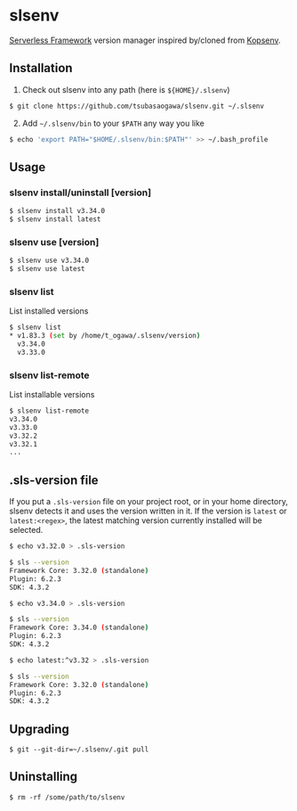# slsenv

[Serverless Framework](https://www.serverless.com/framework) version manager inspired by/cloned from [Kopsenv](https://github.com/kilna/kopsenv).

## Installation

1. Check out slsenv into any path (here is `${HOME}/.slsenv`)

  ```sh
  $ git clone https://github.com/tsubasaogawa/slsenv.git ~/.slsenv
  ```

2. Add `~/.slsenv/bin` to your `$PATH` any way you like

  ```sh
  $ echo 'export PATH="$HOME/.slsenv/bin:$PATH"' >> ~/.bash_profile
  ```

## Usage

### slsenv install/uninstall [version]

```sh
$ slsenv install v3.34.0
$ slsenv install latest
```

### slsenv use [version]

```sh
$ slsenv use v3.34.0
$ slsenv use latest
```

### slsenv list

List installed versions

```sh
$ slsenv list
* v1.83.3 (set by /home/t_ogawa/.slsenv/version)
  v3.34.0
  v3.33.0
```

### slsenv list-remote

List installable versions

```sh
$ slsenv list-remote
v3.34.0
v3.33.0
v3.32.2
v3.32.1
...
```

## .sls-version file

If you put a `.sls-version` file on your project root, or in your home directory, slsenv detects it and uses the version written in it. If the version is `latest` or `latest:<regex>`, the latest matching version currently installed will be selected.

```sh
$ echo v3.32.0 > .sls-version

$ sls --version
Framework Core: 3.32.0 (standalone)
Plugin: 6.2.3
SDK: 4.3.2

$ echo v3.34.0 > .sls-version

$ sls --version
Framework Core: 3.34.0 (standalone)
Plugin: 6.2.3
SDK: 4.3.2

$ echo latest:^v3.32 > .sls-version

$ sls --version
Framework Core: 3.32.0 (standalone)
Plugin: 6.2.3
SDK: 4.3.2
```

## Upgrading

```console
$ git --git-dir=~/.slsenv/.git pull
```

## Uninstalling

```console
$ rm -rf /some/path/to/slsenv
```